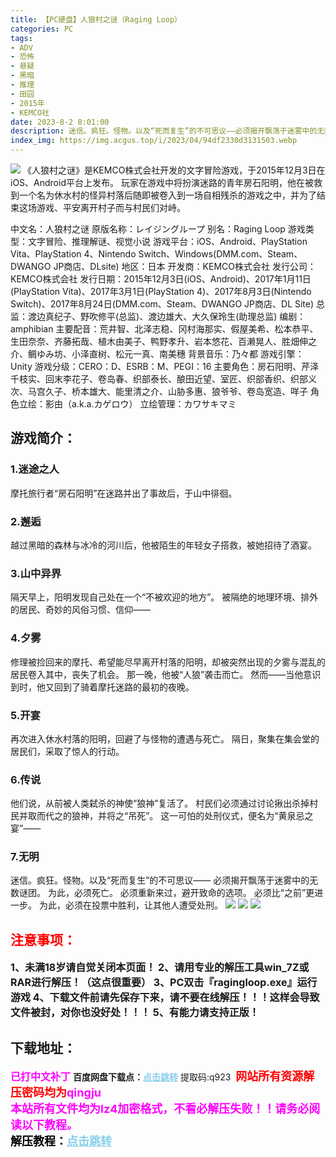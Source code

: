 ```yaml
---
title: 【PC硬盘】人狼村之谜（Raging Loop）
categories: PC
tags:
- ADV
- 恐怖
- 悬疑
- 黑暗
- 推理
- 田园
- 2015年
- KEMCO社
date: 2023-8-2 8:01:00
description: 迷信。疯狂。怪物。以及“死而复生”的不可思议——必须揭开飘荡于迷雾中的无数谜团。为此，必须死亡。必须重新来过，避开致命的选项。必须比“之前”更进一步。为此，必须在投票中胜利，让其他人遭受处刑。
index_img: https://img.acgus.top/i/2023/04/94df2330d3131503.webp
---
```

![](https://img.acgus.top/i/2023/04/94df2330d3131503.webp)
《人狼村之谜》是KEMCO株式会社开发的文字冒险游戏，于2015年12月3日在iOS、Android平台上发布。
玩家在游戏中将扮演迷路的青年房石阳明，他在被救到一个名为休水村的怪异村落后随即被卷入到一场自相残杀的游戏之中，并为了结束这场游戏、平安离开村子而与村民们对峙。

中文名：人狼村之谜
原版名称：レイジングループ
别名：Raging Loop
游戏类型：文字冒险、推理解谜、视觉小说
游戏平台：iOS、Android、PlayStation Vita、PlayStation 4、Nintendo Switch、Windows(DMM.com、Steam、DWANGO JP商店、DLsite)
地区：日本
开发商：KEMCO株式会社
发行公司：KEMCO株式会社
发行日期：2015年12月3日(iOS、Android)、2017年1月11日(PlayStation Vita)、2017年3月1日(PlayStation 4)、2017年8月3日(Nintendo Switch)、2017年8月24日(DMM.com、Steam、DWANGO JP商店、DL Site)
总监：渡边真纪子、野吹修平(总监)、渡边雄大、大久保玲生(助理总监)
编剧：amphibian
主要配音：荒井智、北泽志稳、冈村海那实、假屋美希、松本恭平、生田奈奈、齐藤拓哉、植木由美子、鸭野孝升、岩本悠花、百濑晃人、胜畑伸之介、鲷ゆみ坊、小泽直树、松元一真、南美穗
背景音乐：乃々都
游戏引擎：Unity
游戏分级：CERO：D、ESRB：M、PEGI：16
主要角色：房石阳明、芹泽千枝实、回末李花子、卷岛春、织部泰长、酿田近望、室匠、织部香织、织部义次、马宫久子、桥本雄大、能里清之介、山胁多惠、狼爷爷、卷岛宽造、咩子
角色立绘：影由（a.k.a.カゲロウ）
立绘管理：カワサキマミ

## 游戏简介：
### 1.迷途之人
摩托旅行者“房石阳明”在迷路并出了事故后，于山中徘徊。

### 2.邂逅
越过黑暗的森林与冰冷的河川后，他被陌生的年轻女子搭救，被她招待了酒宴。

### 3.山中异界
隔天早上，阳明发现自己处在一个“不被欢迎的地方”。
被隔绝的地理环境、排外的居民、奇妙的风俗习惯、信仰——

### 4.夕雾
修理被捡回来的摩托、希望能尽早离开村落的阳明，却被突然出现的夕雾与混乱的居民卷入其中，丧失了机会。
那一晚，他被“人狼”袭击而亡。
然而——当他意识到时，他又回到了骑着摩托迷路的最初的夜晚。

### 5.开宴
再次进入休水村落的阳明，回避了与怪物的遭遇与死亡。
隔日，聚集在集会堂的居民们，采取了惊人的行动。

### 6.传说
他们说，从前被人类弑杀的神使“狼神”复活了。
村民们必须通过讨论揪出杀掉村民并取而代之的狼神，并将之“吊死”。
这一可怕的处刑仪式，便名为“黄泉忌之宴”——

### 7.无明
迷信。疯狂。怪物。以及“死而复生”的不可思议——
必须揭开飘荡于迷雾中的无数谜团。
为此，必须死亡。
必须重新来过，避开致命的选项。
必须比“之前”更进一步。
为此，必须在投票中胜利，让其他人遭受处刑。
![](https://img.acgus.top/i/2023/04/b1c2aadd71131513.webp)
![](https://img.acgus.top/i/2023/04/25330a6750131507.webp)
![](https://img.acgus.top/i/2023/04/e163314246131704.webp)






## <font color=#FF0000 >注意事项：</font>
<font size=3><b>1、未满18岁请自觉关闭本页面！
2、请用专业的解压工具win_7Z或RAR进行解压！（这点很重要）
3、PC双击『ragingloop.exe』运行游戏
4、下载文件前请先保存下来，请不要在线解压！！！这样会导致文件被封，对你也没好处！！！
5、有能力请支持正版！</b></font>

## 下载地址：
<font color=#FF00FF size=3><b>已打中文补丁</b></font>
<b>百度网盘下载点：</b><a href="https://pan.baidu.com/s/1bNSA5Baj0Ft6IjxByW2xSQ?pwd=q923" style="color: #87CEEB;"><b>点击跳转</b></a> 提取码:q923
<a style="padding: 0" href="https://post.qingju.org/AD/"><img style="max-width:100%" src="https://img.acgus.top/i/2024/07/478f689b8021d8d499ab43d21acf137a.gif" alt=""></a>
<b><font color=#FF0000 size=4>网站所有资源解压密码均为</b></font><b><font color=#FF00FF size=4>qingju</font><font color=#FF0000 ></font></b><br><b><font color=#FF00FF size=4>本站所有文件均为lz4加密格式，不看必解压失败！！请务必阅读以下教程。</b></font><br><b><font color=#000 size=4>解压教程：</b><a href="https://post.qingju.org/tutorial/000/" style="color: #87CEEB;"><b>点击跳转</b></a>